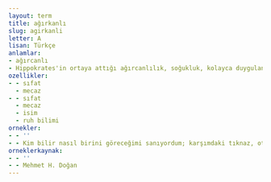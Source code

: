 ```yaml
---
layout: term
title: ağırkanlı
slug: agirkanli
letter: A
lisan: Türkçe
anlamlar:
- ağırcanlı
- Hippokrates'in ortaya attığı ağırcanlılık, soğukluk, kolayca duygulanmayış gibi nitelikleri kendinde toplayan kişilik tipi
ozellikler:
- - sıfat
  - mecaz
- - sıfat
  - mecaz
  - isim
  - ruh bilimi
ornekler:
- - ''
- - Kim bilir nasıl birini göreceğimi sanıyordum; karşımdaki tıknaz, oturduğu yeri dolduran, ağırkanlı, ne düşündüğünü belli etmiyor hissini veren biriyle karşılaşınca şaşırdım.
orneklerkaynak:
- - ''
- - Mehmet H. Doğan
---
```

